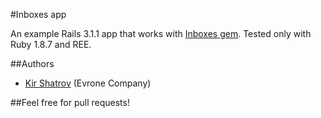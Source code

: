 #Inboxes app

An example Rails 3.1.1 app that works with [Inboxes gem](https://github.com/kirs/inboxes). Tested only with Ruby 1.8.7 and REE.


##Authors

- [Kir Shatrov](https://github.com/kirs/) (Evrone Company)

##Feel free for pull requests!